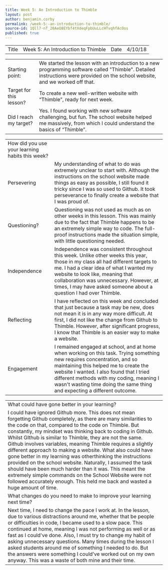 ```yaml
---
title: Week 5: An Introduction to Thimble
layout: post
author: benjamin.corby
permalink: /week-5:-an-introduction-to-thimble/
source-id: 1Qll7-nT_20AeO8EYbf4tXdeqFpbUuLLcHTvqhfAcOos
published: true
---
```

<table>
  <tr>
    <td>Title</td>
    <td>Week 5: An Introduction to Thimble</td>
    <td>Date</td>
    <td>4/10/18</td>
  </tr>
</table>


<table>
  <tr>
    <td>Starting point:</td>
    <td>We started the lesson with an introduction to a new programming software called "Thimble". Detailed instructions were provided on the school website, and we worked off that.</td>
  </tr>
  <tr>
    <td>Target for this lesson?</td>
    <td>To create a new well-written website with “Thimble”, ready for next week.</td>
  </tr>
  <tr>
    <td>Did I reach my target? </td>
    <td>Yes. I found working with new software challenging, but fun. The school website helped me massively, from which I could understand the basics of “Thimble”.</td>
  </tr>
</table>


<table>
  <tr>
    <td>How did you use your learning habits this week?</td>
    <td></td>
  </tr>
  <tr>
    <td>Persevering</td>
    <td>My understanding of what to do was extremely unclear to start with. Although the instructions on the school website made things as easy as possible, I still found it tricky since I was so used to Github. It took perseverance to finally create a website that I was proud of. </td>
  </tr>
  <tr>
    <td>Questioning?</td>
    <td>Questioning was not used as much as on other weeks in this lesson. This was mainly due to the fact that Thimble happens to be an extremely simple way to code. The full-proof instructions made the situation simple, with little questioning needed.</td>
  </tr>
  <tr>
    <td>Independence</td>
    <td>Independence was consistent throughout this week. Unlike other weeks this year, those in my class all had different targets to me. I had a clear idea of what I wanted my website to look like, meaning that collaboration was unnecessary. However, at times, I may have asked someone about a question I had over Thimble. </td>
  </tr>
  <tr>
    <td>Reflecting</td>
    <td>I have reflected on this week and concluded that just because a task may be new, does not mean it is in any way more difficult. At first, I did not like the change from Github to Thimble. However, after significant progress, I know that Thimble is an easier way to make a website.</td>
  </tr>
  <tr>
    <td>Engagement</td>
    <td>I remained engaged at school, and at home when working on this task. Trying something new requires concentration, and so maintaining this helped me to create the website I wanted. I also found that I tried different methods with my coding, meaning I wasn't wasting time doing the same thing and expecting a different outcome.</td>
  </tr>
</table>


<table>
  <tr>
    <td>What could have gone better in your learning?</td>
    <td></td>
  </tr>
  <tr>
    <td>I could have ignored Github more. This does not mean forgetting Github completely, as there are many similarities to the code on that, compared to the code on Thimble. But constantly, my mindset was thinking back to coding in Github. Whilst GIthub is similar to Thimble, they are not the same. Github involves variables, meaning Thimble requires a slightly different approach to making a website. What also could have gone better in my learning was otherthinking the instructions provided on the school website. Naturally, I assumed the task should have been much harder than it was. This meant the extremely simple commands on the School Website were not followed accurately enough. This held me back and wasted a huge amount of time.</td>
    <td></td>
  </tr>
  <tr>
    <td>What changes do you need to make to improve your learning next time?</td>
    <td></td>
  </tr>
  <tr>
    <td>Next time, I need to change the pace I work at. In the lesson, due to various distractions around me, whether that be people or difficulties in code, I became used to a slow pace. This continued at home, meaning I was not performing as well or as fast as I could've done.
Also, I must try to change my habit of asking unnecessary questions. Many times during the lesson I asked students around me of something I needed to do. But the answers were something I could’ve worked out on my own anyway. This was a waste of both mine and their time.</td>
    <td></td>
  </tr>
</table>


